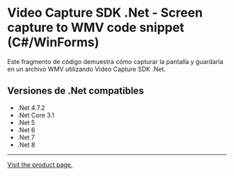 ﻿# Video Capture SDK .Net - Screen capture to WMV code snippet (C#/WinForms)

Este fragmento de código demuestra cómo capturar la pantalla y guardarla en un archivo WMV utilizando Video Capture SDK .Net.

## Versiones de .Net compatibles

* .Net 4.7.2
* .Net Core 3.1
* .Net 5
* .Net 6
* .Net 7
* .Net 8

---

[Visit the product page.](https://www.visioforge.com/video-capture-sdk-net)
